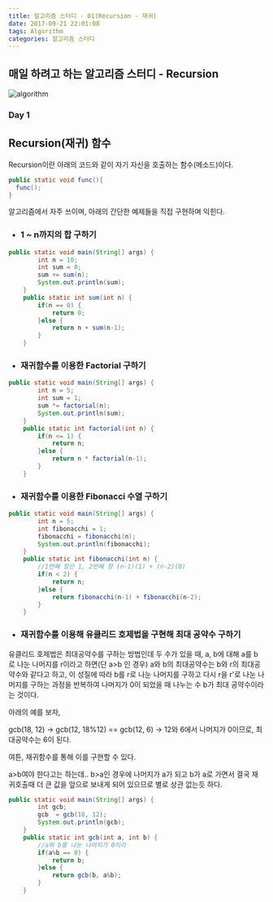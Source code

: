 ```yaml
---
title: 알고리즘 스터디 - 01(Recursion - 재귀)
date: 2017-09-21 22:01:08
tags: Algorithm
categories: 알고리즘 스터디
---
```


## 매일 하려고 하는 알고리즘 스터디 - Recursion

![algorithm](/images/algorithm.png)

### Day 1
## Recursion(재귀) 함수

Recursion이란 아래의 코드와 같이 자기 자신을 호출하는 함수(메소드)이다.

```java
public static void func(){
  func();
}
```

알고리즘에서 자주 쓰이며, 아래의 간단한 예제들을 직접 구현하며 익힌다.

- ### 1 ~ n까지의 합 구하기

```java
public static void main(String[] args) {
		int n = 10;
		int sum = 0;
		sum += sum(n);
		System.out.println(sum);
	}
	public static int sum(int n) {
		if(n == 0) {
			return 0;
		}else {
			return n + sum(n-1);
		}
	}
```

- ### 재귀함수를 이용한 Factorial 구하기

```java
public static void main(String[] args) {
		int n = 5;
		int sum = 1;
		sum *= factorial(n);
		System.out.println(sum);
	}	
	public static int factorial(int n) {
		if(n <= 1) {
			return n;
		}else {
			return n * factorial(n-1);
		}
	}

```

- ### 재귀함수를 이용한 Fibonacci 수열 구하기

```java
public static void main(String[] args) {
		int n = 5;
		int fibonacchi = 1;
		fibonacchi = fibonacchi(n);
		System.out.println(fibonacchi);
	}	
	public static int fibonacchi(int n) {
		//1번째 항은 1, 2번째 항 (n-1)(1) + (n-2)(0)
		if(n < 2) {
			return n;
		}else {
			return fibonacchi(n-1) + fibonacchi(n-2);
		}
	}
```

- ### 재귀함수를 이용해 유클리드 호제법을 구현해 최대 공약수 구하기

유클리드 호제법은 최대공약수를 구하는 방법인데
두 수가 있을 때, a, b에 대해 a를 b로 나눈 나머지를 r이라고 하면(단 a>b 인 경우)
a와 b의 최대공약수는 b와 r의 최대공약수와 같다고 하고,
이 성질에 따라 b를 r로 나눈 나머지를 구하고 다시 r을 r'로 나눈 나머지를 구하는 과정을 반복하여 나머지가 0이 되었을 때 나누는 수 b가 최대 공약수이라는 것이다.

아래의 예를 보자,

gcb(18, 12) -> 
gcb(12, 18%12) == gcb(12, 6) ->
12와 6에서 나머지가 0이므로, 최대공약수는 6이 된다.

여튼, 재귀함수를 통해 이를 구현할 수 있다.

a>b여야 한다고는 하는데.. b>a인 경우에 나머지가 a가 되고 b가 a로 가면서 결국 재귀호출때
더 큰 값을 앞으로 보내게 되어 있으므로 별로 상관 없는듯 하다.


```java
public static void main(String[] args) {	
		int gcb;
		gcb  = gcb(18, 12);
		System.out.println(gcb);
	}	
	public static int gcb(int a, int b) {
		//a와 b를 나눈 나머지가 0이라
		if(a%b == 0) {
			return b;
		}else {
			return gcb(b, a%b);
		}
	}
```
